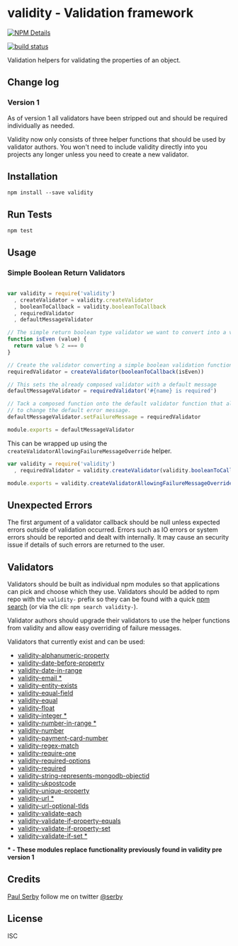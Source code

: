 # validity - Validation framework

[![NPM Details](https://nodei.co/npm/validity.png?stars&downloads)](https://npmjs.org/package/validity)

[![build status](https://api.travis-ci.org/serby/validity.png)](http://travis-ci.org/serby/validity)

Validation helpers for validating the properties of an object.

## Change log

### Version 1

As of version 1 all validators have been stripped out and should be required individually as needed.

Validity now only consists of three helper functions that should  be used by
validator authors. You won't need to include validity directly into you projects
any longer unless you need to create a new validator.

## Installation

    npm install --save validity

## Run Tests

    npm test

## Usage

### Simple Boolean Return Validators

```js

var validity = require('validity')
  , createValidator = validity.createValidator
  , booleanToCallback = validity.booleanToCallback
  , requiredValidator
  , defaultMessageValidator

// The simple return boolean type validator we want to convert into a validity style
function isEven (value) {
  return value % 2 === 0
}

// Create the validator converting a simple boolean validation function
requiredValidator = createValidator(booleanToCallback(isEven))

// This sets the already composed validator with a default message
defaultMessageValidator = requiredValidator('#{name} is required')

// Tack a composed function onto the default validator function that allows you
// to change the default error message.
defaultMessageValidator.setFailureMessage = requiredValidator

module.exports = defaultMessageValidator

```

This can be wrapped up using the `createValidatorAllowingFailureMessageOverride` helper.

```js
var validity = require('validity')
  , requiredValidator = validity.createValidator(validity.booleanToCallback(isValid))

module.exports = validity.createValidatorAllowingFailureMessageOverride(requiredValidator, '#{name} is required')

```

## Unexpected Errors

The first argument of a validator callback should be null unless expected errors
outside of validation occurred. Errors such as IO errors or system errors should
be reported and dealt with internally. It may cause an security issue if details of such
errors are returned to the user.

## Validators

Validators should be built as individual npm modules so that applications can pick and
choose which they use. Validators should be added to npm repo with the
`validity-` prefix so they can be found with a quick [npm
search](https://npmjs.org/search?q=validity-) (or via the cli: `npm search
validity-`).

Validator authors should upgrade their validators to use the helper functions from
validity and allow easy overriding of failure messages.

Validators that currently exist and can be used:

- [validity-alphanumeric-property](https://www.npmjs.com/package/validity-alphanumeric-property)
- [validity-date-before-property](https://www.npmjs.com/package/validity-date-before-property)
- [validity-date-in-range](https://www.npmjs.com/package/validity-date-in-range)
- [validity-email *](https://www.npmjs.com/package/validity-email)
- [validity-entity-exists](https://www.npmjs.com/package/validity-entity-exists)
- [validity-equal-field](https://www.npmjs.com/package/validity-equal-field)
- [validity-equal](https://www.npmjs.com/package/validity-equal)
- [validity-float](https://www.npmjs.com/package/validity-float)
- [validity-integer *](https://www.npmjs.com/package/validity-integer)
- [validity-number-in-range *](https://www.npmjs.com/package/validity-number-in-range)
- [validity-number](https://www.npmjs.com/package/validity-number)
- [validity-payment-card-number](https://www.npmjs.com/package/validity-payment-card-number)
- [validity-regex-match](https://www.npmjs.com/package/validity-regex-match)
- [validity-require-one](https://www.npmjs.com/package/validity-require-one)
- [validity-required-options](https://www.npmjs.com/package/validity-required-options)
- [validity-required](https://www.npmjs.com/package/validity-required)
- [validity-string-represents-mongodb-objectid](https://www.npmjs.com/package/validity-string-represents-mongodb-objectid)
- [validity-ukpostcode](https://www.npmjs.com/package/validity-ukpostcode)
- [validity-unique-property](https://www.npmjs.com/package/validity-unique-property)
- [validity-url *](https://www.npmjs.com/package/validity-url)
- [validity-url-optional-tlds](https://www.npmjs.com/package/validity-url-optional-tlds)
- [validity-validate-each](https://www.npmjs.com/package/validity-validate-each)
- [validity-validate-if-property-equals](https://www.npmjs.com/package/validity-validate-if-property-equals)
- [validity-validate-if-property-set](https://www.npmjs.com/package/validity-validate-if-property-set)
- [validity-validate-if-set *](https://www.npmjs.com/package/validity-validate-if-set)

__* - These modules replace functionality previously found in validity pre version 1__

## Credits
[Paul Serby](https://github.com/serby/) follow me on twitter [@serby](http://twitter.com/serby)

## License

ISC
